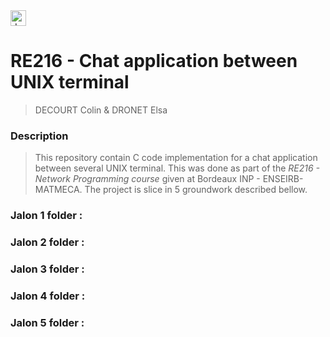 <img src="https://wikiprogramming.org/wp-content/uploads/2015/05/c-logo.png" alt="drawing" width="25"/>

# RE216 - Chat application between UNIX terminal 

> DECOURT Colin & DRONET Elsa

### Description 

> This repository contain C code implementation for a chat application between several UNIX terminal. This was done as part of the *RE216 - Network Programming course* given at Bordeaux INP - ENSEIRB-MATMECA. The project is slice in 5 groundwork described bellow. 

### Jalon 1 folder : 


### Jalon 2 folder : 


### Jalon 3 folder : 


### Jalon 4 folder : 


### Jalon 5 folder : 

